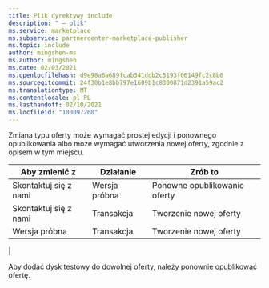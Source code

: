 ```yaml
---
title: Plik dyrektywy include
description: " — plik"
ms.service: marketplace
ms.subservice: partnercenter-marketplace-publisher
ms.topic: include
author: mingshen-ms
ms.author: mingshen
ms.date: 02/03/2021
ms.openlocfilehash: d9e98a6a689fcab341ddb2c5193f06149fc2c8b0
ms.sourcegitcommit: 24f30b1e8bb797e1609b1c8300871d2391a59ac2
ms.translationtype: MT
ms.contentlocale: pl-PL
ms.lasthandoff: 02/10/2021
ms.locfileid: "100097260"
---
```

Zmiana typu oferty może wymagać prostej edycji i ponownego opublikowania albo może wymagać utworzenia nowej oferty, zgodnie z opisem w tym miejscu.

| Aby zmienić z | Działanie | Zrób to |
| --- | --- | --- |
|Skontaktuj się z nami | Wersja próbna | Ponowne opublikowanie oferty |
Skontaktuj się z nami | Transakcja | Tworzenie nowej oferty |
|Wersja próbna | Transakcja | Tworzenie nowej oferty |
|

Aby dodać dysk testowy do dowolnej oferty, należy ponownie opublikować ofertę.
